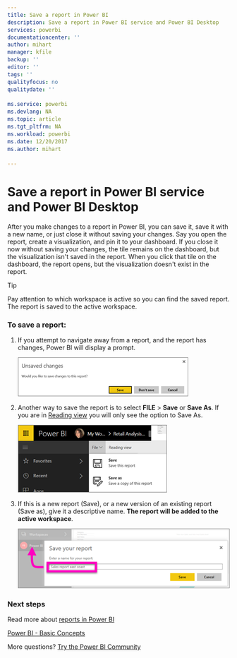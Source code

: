 ```yaml
---
title: Save a report in Power BI
description: Save a report in Power BI service and Power BI Desktop
services: powerbi
documentationcenter: ''
author: mihart
manager: kfile
backup: ''
editor: ''
tags: ''
qualityfocus: no
qualitydate: ''

ms.service: powerbi
ms.devlang: NA
ms.topic: article
ms.tgt_pltfrm: NA
ms.workload: powerbi
ms.date: 12/20/2017
ms.author: mihart

---
```

# Save a report in Power BI service and Power BI Desktop
After you make changes to a report in Power BI, you can save it, save it with a new name, or just close it without saving your changes. Say you open the report, create a visualization, and pin it to your dashboard. If you close it now without saving your changes, the tile remains on the dashboard, but the visualization isn't saved in the report. When you click that tile on the dashboard, the report opens, but the visualization doesn't exist in the report.

> [!TIP]
> Pay attention to which workspace is active so you can find the saved report. The report is saved to the active workspace.
> 
> 

### To save a report:
1. If you attempt to navigate away from a report, and the report has changes, Power BI will display a prompt.
   
   ![](media/service-report-save/power-bi-unsaved.png)
2. Another way to save the report is to select **FILE** \> **Save** or **Save As**. If you are in [Reading view](service-interact-with-a-report-in-reading-view.md) you will only see the option to Save As. 
   
   ![](media/service-report-save/power-bi-save-new.png)
3. If this is a new report (Save), or a new version of an existing report (Save as), give it a descriptive name.  **The report will be added to the active workspace**.
   
    ![](media/service-report-save/power-bi-save-dialog.png)

### Next steps
Read more about [reports in Power BI](service-reports.md)

[Power BI - Basic Concepts](service-basic-concepts.md)

More questions? [Try the Power BI Community](http://community.powerbi.com/)

